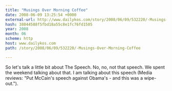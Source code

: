 ```yaml
---
title: "Musings Over Morning Coffee"
date: 2008-06-09 13:25:54 +0000
external-url: http://www.dailykos.com/story/2008/06/09/532220/-Musings-Over-Morning-Coffee
hash: 38044588f5fbd18a55c8e1fc76fd1505
year: 2008
month: 06
scheme: http
host: www.dailykos.com
path: /story/2008/06/09/532220/-Musings-Over-Morning-Coffee

---
```


So let's talk a little bit about The Speech. No, no, not that speech. We spent the weekend talking about that. I am talking about this speech (Media reviews: "Put McCain's speech against Obama's - and this was a wipe-out.").
